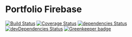 # Portfolio Firebase

[![Build Status](https://travis-ci.com/loginov-rocks/Portfolio-Firebase.svg?branch=master)](https://travis-ci.com/loginov-rocks/Portfolio-Firebase)
[![Coverage Status](https://coveralls.io/repos/github/loginov-rocks/Portfolio-Firebase/badge.svg?branch=master)](https://coveralls.io/github/loginov-rocks/Portfolio-Firebase?branch=master)
[![dependencies Status](https://david-dm.org/loginov-rocks/Portfolio-Firebase/status.svg)](https://david-dm.org/loginov-rocks/Portfolio-Firebase)
[![devDependencies Status](https://david-dm.org/loginov-rocks/Portfolio-Firebase/dev-status.svg)](https://david-dm.org/loginov-rocks/Portfolio-Firebase?type=dev)
[![Greenkeeper badge](https://badges.greenkeeper.io/loginov-rocks/Portfolio-Firebase.svg)](https://greenkeeper.io/)
